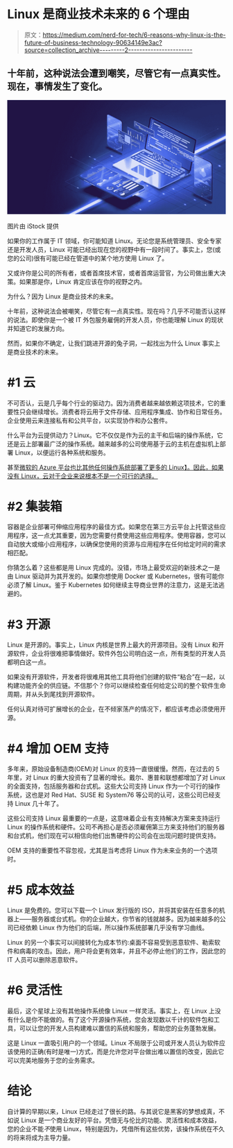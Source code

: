 # Linux 是商业技术未来的 6 个理由

> 原文：<https://medium.com/nerd-for-tech/6-reasons-why-linux-is-the-future-of-business-technology-90634149e3ac?source=collection_archive---------2----------------------->

## 十年前，这种说法会遭到嘲笑，尽管它有一点真实性。现在，事情发生了变化。

![](img/f445324588a9deb8bbf2bca8b925dbdd.png)

图片由 iStock 提供

如果你的工作属于 IT 领域，你可能知道 Linux。无论您是系统管理员、安全专家还是开发人员，Linux 可能已经出现在您的视野中有一段时间了。事实上，您(或您的公司)很有可能已经在管道中的某个地方使用 Linux 了。

又或许你是公司的所有者，或者首席技术官，或者首席运营官，为公司做出重大决策。如果那是你，Linux 肯定应该在你的视野之内。

为什么？因为 Linux 是商业技术的未来。

十年前，这种说法会被嘲笑，尽管它有一点真实性。现在吗？几乎不可能否认这样的说法。即使你是一个被 IT 外包服务雇佣的开发人员，你也能理解 Linux 的现状并知道它的发展方向。

然而，如果你不确定，让我们跳进开源的兔子洞，一起找出为什么 Linux 事实上是商业技术的未来。

# #1 云

不可否认，云是几乎每个行业的驱动力。因为消费者越来越依赖这项技术，它的重要性只会继续增长。消费者将云用于文件存储、应用程序集成、协作和日常任务。企业使用云来连接私有和公共平台，以实现协作和办公套件。

什么平台为云提供动力？Linux。它不仅仅是作为云的主干和后端的操作系统，它还是云上部署最广泛的操作系统。越来越多的公司使用基于云的主机在虚拟机上部署 Linux，以便运行各种系统和服务。

甚至[微软的 Azure 平台也比其他任何操作系统部署了更多的 Linux】。因此，如果没有 Linux，云对于企业来说根本不是一个可行的选择。](https://build5nines.com/linux-is-most-used-os-in-microsoft-azure-over-50-percent-fo-vm-cores/#:~:text=Architect-,Linux%20is%20Most%20Used%20OS%20in%20Microsoft%20Azure,50%20percent%20of%20VM%20cores)

# #2 集装箱

容器是企业部署可伸缩应用程序的最佳方式。如果您在第三方云平台上托管这些应用程序，这一点尤其重要，因为您需要付费使用这些应用程序。使用容器，您可以自动放大或缩小应用程序，以确保您使用的资源与应用程序在任何给定时间的需求相匹配。

你猜怎么着？这些都是用 Linux 完成的。没错，市场上最受欢迎的新技术之一是由 Linux 驱动并为其开发的。如果你想使用 Docker 或 Kubernetes，很有可能你必须了解 Linux。鉴于 Kubernetes 如何继续主导商业世界的注意力，这是无法逃避的。

# #3 开源

Linux 是开源的。事实上，Linux 内核是世界上最大的开源项目。没有 Linux 和开源软件，企业将很难把事情做好。软件外包公司明白这一点，所有类型的开发人员都明白这一点。

如果没有开源软件，开发者将很难用其他工具将他们创建的软件“粘合”在一起，以构建功能齐全的供应链。不信那个？你可以继续检查任何给定公司的整个软件生命周期，并从头到尾找到开源软件。

任何认真对待可扩展增长的企业，在不倾家荡产的情况下，都应该考虑必须使用开源。

# #4 增加 OEM 支持

多年来，原始设备制造商(OEM)对 Linux 的支持一直很缓慢。然而，在过去的 5 年里，对 Linux 的重大投资有了显著的增长。戴尔、惠普和联想都增加了对 Linux 的全面支持，包括服务器和台式机。这些大公司支持 Linux 作为一个可行的操作系统，这也是对 Red Hat、SUSE 和 System76 等公司的认可，这些公司已经支持 Linux 几十年了。

这些公司支持 Linux 最重要的一点是，这意味着企业有支持解决方案来支持运行 Linux 的操作系统和硬件。公司不再担心是否必须雇佣第三方来支持他们的服务器和台式机，他们现在可以相信向他们出售硬件的公司会在出现问题时提供支持。

OEM 支持的重要性不容忽视，尤其是当考虑将 Linux 作为未来业务的一个选项时。

# #5 成本效益

Linux 是免费的。您可以下载一个 Linux 发行版的 ISO，并将其安装在任意多的机器上——服务器或台式机。你的企业越大，你节省的钱就越多。因为越来越多的公司已经依赖 Linux 作为他们的后端，所以操作系统部署几乎没有学习曲线。

Linux 的另一个事实可以间接转化为成本节约:桌面不容易受到恶意软件、勒索软件和病毒的攻击。因此，用户将会更有效率，并且不必停止他们的工作，因此您的 IT 人员可以删除恶意软件。

# #6 灵活性

最后，这个星球上没有其他操作系统像 Linux 一样灵活。事实上，在 Linux 上没有什么是你不能做的。有了这个开源操作系统，您会发现数以千计的软件包和工具，可以让您的开发人员构建难以置信的系统和服务，帮助您的业务蓬勃发展。

这是 Linux 一直吸引用户的一个领域。Linux 不局限于公司或开发人员认为软件应该使用的正确(有时是唯一)方式，而是允许您对平台做出难以置信的改变，因此它可以完美地服务于您的业务需求。

# 结论

自计算的早期以来，Linux 已经走过了很长的路。与其说它是黑客的梦想成真，不如说 Linux 是一个商业友好的平台。凭借无与伦比的功能、灵活性和成本效益，您的企业不能*不*使用 Linux，特别是因为，凭借所有这些优势，该操作系统在不久的将来将成为主导力量。